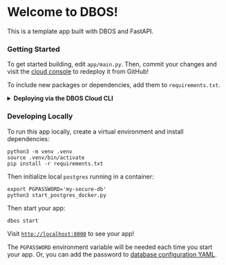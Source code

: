 # Welcome to DBOS!

This is a template app built with DBOS and FastAPI.

### Getting Started

To get started building, edit `app/main.py`.
Then, commit your changes and visit the [cloud console](https://console.dbos.dev/applications) to redeploy it from GitHub!

To include new packages or dependencies, add them to `requirements.txt`.

<details>
<summary><strong>Deploying via the DBOS Cloud CLI</strong></summary>

You can also deploy this app via the DBOS Cloud CLI.
Install it with this command (requires Node):

```shell
npm i -g @dbos-inc/dbos-cloud
```

Then, run this command to deploy your app:

```shell
dbos-cloud app deploy
```
</details>

### Developing Locally

To run this app locally, create a virtual environment and install dependencies:

```shell
python3 -m venv .venv
source .venv/bin/activate
pip install -r requirements.txt
```

Then initialize local `postgres` running in a container:

```shell
export PGPASSWORD='my-secure-db'
python3 start_postgres_docker.py
```

Then start your app:

```shell
dbos start
```

Visit [`http://localhost:8000`](http://localhost:8000) to see your app!

The `PGPASSWORD` environment variable will be needed each time you start your
app. Or, you can add the password to [database configuration YAML][1].

[1]: https://docs.dbos.dev/typescript/reference/configuration#database